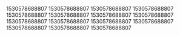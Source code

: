 1530578688807
1530578688807
1530578688807
1530578688807
1530578688807
1530578688807
1530578688807
1530578688807
1530578688807
1530578688807
1530578688807
1530578688807
1530578688807
1530578688807
1530578688807